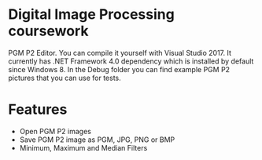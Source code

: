 # Digital Image Processing coursework

PGM P2 Editor. You can compile it yourself with Visual Studio 2017. It currently has .NET Framework 4.0 dependency which is installed by default since Windows 8. In the Debug folder you can find example PGM P2 pictures that you can use for tests.

# Features
- Open PGM P2 images
- Save PGM P2 image as PGM, JPG, PNG or BMP
- Minimum, Maximum and Median Filters